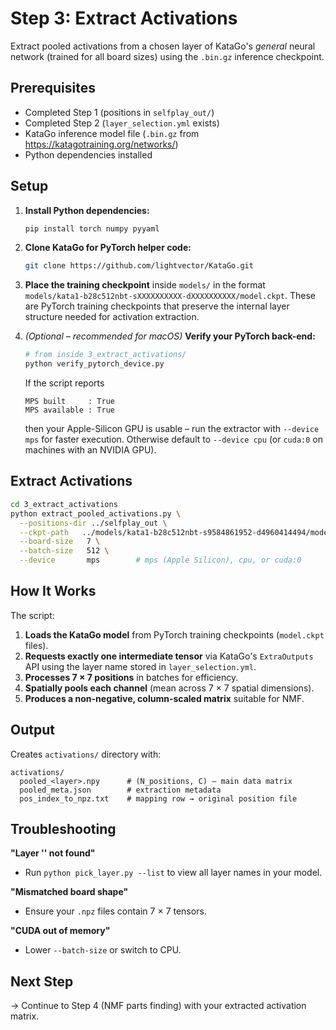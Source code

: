 # Step 3: Extract Activations

Extract pooled activations from a chosen layer of KataGo's *general* neural network (trained for all board sizes) using the `.bin.gz` inference checkpoint.

## Prerequisites
- Completed Step 1 (positions in `selfplay_out/`)
- Completed Step 2 (`layer_selection.yml` exists)
- KataGo inference model file (`.bin.gz` from https://katagotraining.org/networks/)
- Python dependencies installed

## Setup

1. **Install Python dependencies:**
   ```bash
   pip install torch numpy pyyaml
   ```

2. **Clone KataGo for PyTorch helper code:**
   ```bash
   git clone https://github.com/lightvector/KataGo.git
   ```

3. **Place the training checkpoint** inside `models/` in the format `models/kata1-b28c512nbt-sXXXXXXXXXX-dXXXXXXXXXX/model.ckpt`. These are PyTorch training checkpoints that preserve the internal layer structure needed for activation extraction.

4. *(Optional – recommended for macOS)* **Verify your PyTorch back-end:**
   ```bash
   # from inside 3_extract_activations/
   python verify_pytorch_device.py
   ```
   If the script reports
   ```text
   MPS built     : True
   MPS available : True
   ```
   then your Apple-Silicon GPU is usable – run the extractor with `--device mps` for faster execution. Otherwise default to `--device cpu` (or `cuda:0` on machines with an NVIDIA GPU).

## Extract Activations

```bash
cd 3_extract_activations
python extract_pooled_activations.py \
  --positions-dir ../selfplay_out \
  --ckpt-path   ../models/kata1-b28c512nbt-s9584861952-d4960414494/model.ckpt \
  --board-size   7 \
  --batch-size   512 \
  --device       mps        # mps (Apple Silicon), cpu, or cuda:0
```

## How It Works

The script:
1. **Loads the KataGo model** from PyTorch training checkpoints (`model.ckpt` files).
2. **Requests exactly one intermediate tensor** via KataGo's `ExtraOutputs` API using the layer name stored in `layer_selection.yml`.
3. **Processes 7 × 7 positions** in batches for efficiency.
4. **Spatially pools each channel** (mean across 7 × 7 spatial dimensions).
5. **Produces a non-negative, column-scaled matrix** suitable for NMF.

## Output

Creates `activations/` directory with:
```text
activations/
  pooled_<layer>.npy      # (N_positions, C) – main data matrix
  pooled_meta.json        # extraction metadata
  pos_index_to_npz.txt    # mapping row → original position file
```

## Troubleshooting

**"Layer '<name>' not found"**
- Run `python pick_layer.py --list` to view all layer names in your model.

**"Mismatched board shape"**
- Ensure your `.npz` files contain 7 × 7 tensors.

**"CUDA out of memory"**
- Lower `--batch-size` or switch to CPU.

## Next Step
→ Continue to Step 4 (NMF parts finding) with your extracted activation matrix. 